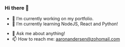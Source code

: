 ### Hi there 👋

<!--
**anders529/anders529** is a ✨ _special_ ✨ repository because its `README.md` (this file) appears on your GitHub profile.
Here are some ideas to get you started:
-->

- 🔭 I’m currently working on my portfolio.
- 🌱 I’m currently learning NodeJS, React and Python!
<!-- 👯 I’m looking to collaborate on
- 🤔 I’m looking for help with ... -->
- 💬 Ask me about anything!
- 📫 How to reach me: aaronandersen@zohomail.com
<!--- ⚡ Fun fact: I'm a -->
